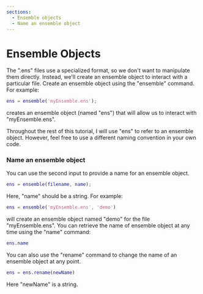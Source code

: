 ```yaml
---
sections:
  - Ensemble objects
  - Name an ensemble object
---
```

# Ensemble Objects

The ".ens" files use a specialized format, so we don't want to manipulate them directly. Instead, we'll create an ensemble object to interact with a particular file. Create an ensemble object using the "ensemble" command. For example:
```matlab
ens = ensemble('myEnsemble.ens');
```
creates an ensemble object (named "ens") that will allow us to interact with "myEnsemble.ens".

Throughout the rest of this tutorial, I will use "ens" to refer to an ensemble object. However, feel free to use a different naming convention in your own code.

### Name an ensemble object

You can use the second input to provide a name for an ensemble object.
```matlab
ens = ensemble(filename, name);
```
Here, "name" should be a string. For example:
```matlab
ens = ensemble('myEnsemble.ens', 'demo')
```
will create an ensemble object named "demo" for the file "myEnsemble.ens". You can retrieve the name of ensemble object at any time using the "name" command:
```matlab
ens.name
```

You can also use the "rename" command to change the name of an ensemble object at any point.
```matlab
ens = ens.rename(newName)
```
Here "newName" is a string.

